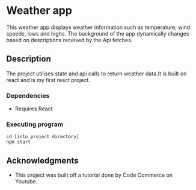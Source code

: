 # Weather app

This weather app displays weather information such as temperature, wind speeds, lows and highs. The background of the app dynamically changes based on descriptions received by the Api fetches.

## Description

The project utilises state and api calls to return weather data.It is built on react and is my first react project.

### Dependencies

- Requires React

### Executing program

```
cd [into project directory]
npm start
```

## Acknowledgments

- This project was built off a tutorial done by Code Commerce on Youtube.
